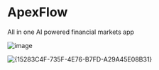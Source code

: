 # ApexFlow

All in one AI powered financial markets app

![image](https://github.com/user-attachments/assets/8adcab56-6058-4802-a2b8-98444f22a0a1)

![{15283C4F-735F-4E76-B7FD-A29A45E08B31}](https://github.com/user-attachments/assets/27ceec0f-8550-4607-b141-e3a6ec22442a)
